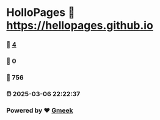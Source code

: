# HolloPages :link: https://hellopages.github.io 
### :page_facing_up: [4](https://hellopages.github.io/tag.html) 
### :speech_balloon: 0 
### :hibiscus: 756 
### :alarm_clock: 2025-03-06 22:22:37 
### Powered by :heart: [Gmeek](https://github.com/Meekdai/Gmeek)
